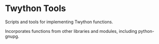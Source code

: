 Twython Tools
=============

Scripts and tools for implementing Twython functions.

Incorporates functions from other libraries and modules, including
python-gnupg.

